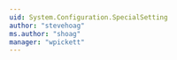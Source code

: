 ```yaml
---
uid: System.Configuration.SpecialSetting
author: "stevehoag"
ms.author: "shoag"
manager: "wpickett"
---
```

